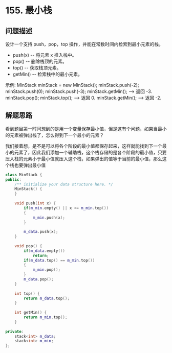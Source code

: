 # 155. 最小栈

## 问题描述
设计一个支持 push，pop，top 操作，并能在常数时间内检索到最小元素的栈。

+ push(x) -- 将元素 x 推入栈中。
+ pop() -- 删除栈顶的元素。
+ top() -- 获取栈顶元素。
+ getMin() -- 检索栈中的最小元素。

示例:
MinStack minStack = new MinStack();
minStack.push(-2);
minStack.push(0);
minStack.push(-3);
minStack.getMin();   --> 返回 -3.
minStack.pop();
minStack.top();      --> 返回 0.
minStack.getMin();   --> 返回 -2.

## 解题思路
看到题目第一时间想到的是用一个变量保存最小值，但是这有个问题，如果当最小的元素被弹出栈了，怎么得到下一个最小的元素？

我们接着想，是不是可以将各个阶段的最小值都保存起来，这样就能找到下一个最小的元素了，因此我们添加一个辅助栈，这个栈存储的是各个阶段的最小值，只要压入栈的元素小于最小值就压入这个栈，如果弹出的值等于当前的最小值，那么这个栈也要弹出最小值

```cpp
class MinStack {
public:
    /** initialize your data structure here. */
    MinStack() {
    }
    
    void push(int x) {
        if(m_min.empty() || x <= m_min.top())
        {
            m_min.push(x);
        }
        
        m_data.push(x);
    }
    
    void pop() {
        if(m_data.empty())
            return;
        if(m_data.top() == m_min.top())
        {
            m_min.pop();
        }
        m_data.pop();
    }
    
    int top() {
        return m_data.top();
    }
    
    int getMin() {
        return m_min.top();
    }
    
private:
    stack<int> m_data;
    stack<int> m_min;
};
```